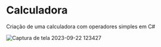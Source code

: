 # Calculadora
Criação de uma calculadora com operadores simples em C#


![Captura de tela 2023-09-22 123427](https://github.com/VictorF97/Calculadora/assets/89815869/6d7387bb-132f-43ab-9056-21804badeee5)
